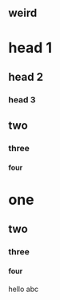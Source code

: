 
## weird

# head 1

## head 2

### head 3

## two

### three

#### four

# one

## two

### three

#### four

hello
abc
